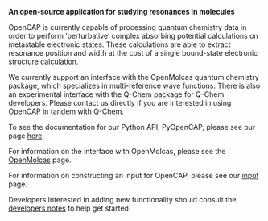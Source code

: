 __An open-source application for studying resonances in molecules__

OpenCAP is currently capable of processing quantum chemistry data in order to perform ‘perturbative’ complex absorbing potential calculations on metastable electronic states. These calculations are able to extract resonance position and width at the cost of a single bound-state electronic structure calculation. 

We currently support an interface with the OpenMolcas quantum chemistry package, which specializes in multi-reference wave functions. There is also an experimental interface with the Q-Chem package for Q-Chem developers. Please contact us directly if
you are interested in using OpenCAP in tandem with Q-Chem.

To see the documentation for our Python API, PyOpenCAP, please see our page <a href="https://gayverjropencap.readthedocs.io/en/latest/">here</a>.

For information on the interface with OpenMolcas, please see the <a href="molcas.html">OpenMolcas</a> page.

For information on constructing an input for OpenCAP, please see our <a href="input.html">input </a> page.

Developers interested in adding new functionality should consult the <a href="notes.html"> developers notes</a>
 to help get started.